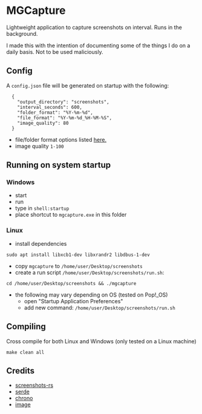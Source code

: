 # MGCapture

Lightweight application to capture screenshots on interval. Runs in the background.

I made this with the intention of documenting some of the things I do on a daily basis.
Not to be used maliciously.

## Config

A `config.json` file will be generated on startup with the following:

```
  {
    "output_directory": "screenshots",
    "interval_seconds": 600,
    "folder_format": "%Y-%m-%d",
    "file_format": "%Y-%m-%d_%H-%M-%S",
    "image_quality": 80
  }
```

- file/folder format options listed [here.](https://docs.rs/chrono/latest/chrono/format/strftime/)
- image quality `1-100`

## Running on system startup

### Windows

- start
- run
- type in `shell:startup`
- place shortcut to `mgcapture.exe` in this folder

### Linux

- install dependencies

```
sudo apt install libxcb1-dev libxrandr2 libdbus-1-dev
```

- copy `mgcapture` to `/home/user/Desktop/screenshots`
- create a run script `/home/user/Desktop/screenshots/run.sh`:

```
cd /home/user/Desktop/screenshots && ./mgcapture
```

- the following may vary depending on OS (tested on Pop!\_OS)
  - open "Startup Application Preferences"
  - add new command: `/home/user/Desktop/screenshots/run.sh`

## Compiling

Cross compile for both Linux and Windows (only tested on a Linux machine)

`make clean all`

## Credits

- [screenshots-rs](https://github.com/nashaofu/screenshots-rs)
- [serde](https://github.com/serde-rs/serde)
- [chrono](https://github.com/chronotope/chrono)
- [image](https://github.com/image-rs/image)
